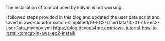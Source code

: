 The installation of tomcat used by kalyan is not working.

I followed steps provided in this blog and updated the user data script and saved in
aws-cloudformation-simplified/10-EC2-UserData/10-01-cfn-ec2-UserData_mycopy.yml
https://blog.devops4me.com/aws-tutorial-how-to-install-tomcat-in-aws-ec2-install/